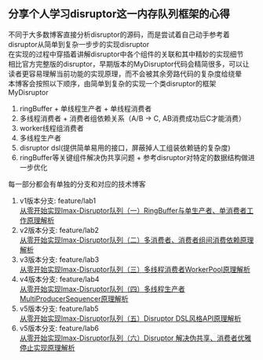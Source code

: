 ## 分享个人学习disruptor这一内存队列框架的心得  
不同于大多数博客直接分析disruptor的源码，而是尝试着自己动手参考着disruptor从简单到复杂一步步的实现disruptor  
在实现的过程中穿插着讲解disruptor中各个组件的关联和其中精妙的实现细节  
相比官方完整版的disruptor，早期版本的MyDisruptor代码会精简很多，可以让读者更容易理解当前功能的实现原理，而不会被其余旁路代码的复杂度给绕晕  
本博客会按照以下顺序，由简单到复杂的实现一个类disruptor的框架MyDisruptor
1. ringBuffer + 单线程生产者 + 单线程消费者
2. 多线程消费者 + 消费者组依赖关系（A/B -> C, AB消费成功后C才能消费）
3. worker线程组消费者  
4. 多线程生产者
5. disruptor dsl(提供简单易用的接口，屏蔽掉人工组装依赖链的复杂度)
6. ringBuffer等关键组件解决伪共享问题 + 参考disruptor对特定的数据结构做进一步优化  

每一部分都会有单独的分支和对应的技术博客
1. v1版本分支:  feature/lab1  
   [从零开始实现lmax-Disruptor队列（一）RingBuffer与单生产者、单消费者工作原理解析](https://www.cnblogs.com/xiaoxiongcanguan/p/16318972.html)
2. v2版本分支:  feature/lab2  
   [从零开始实现lmax-Disruptor队列（二）多消费者、消费者组间消费依赖原理解析](https://www.cnblogs.com/xiaoxiongcanguan/p/16361197.html)
3. v3版本分支:  feature/lab3  
   [从零开始实现lmax-Disruptor队列（三）多线程消费者WorkerPool原理解析](https://www.cnblogs.com/xiaoxiongcanguan/p/16386982.html)
4. v4版本分支:  feature/lab4  
   [从零开始实现lmax-Disruptor队列（四）多线程生产者MultiProducerSequencer原理解析](https://www.cnblogs.com/xiaoxiongcanguan/p/16448674.html)
5. v5版本分支:  feature/lab5  
   [从零开始实现lmax-Disruptor队列（五）Disruptor DSL风格API原理解析](https://www.cnblogs.com/xiaoxiongcanguan/p/16479148.html)
5. v5版本分支:  feature/lab6  
   [从零开始实现lmax-Disruptor队列（六）Disruptor 解决伪共享、消费者优雅停止实现原理解析](https://www.cnblogs.com/xiaoxiongcanguan/p/16530544.html)